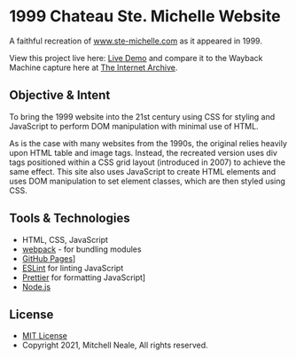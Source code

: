 # 1999 Chateau Ste. Michelle Website
A faithful recreation of www.ste-michelle.com as it appeared in 1999. 

View this project live here: [Live Demo](https://mitchellneale.github.io/1999-Chateau-Ste-Michelle-Website/) and compare it to the Wayback Machine capture here at [The Internet Archive](https://web.archive.org/web/19990125103520/http://www.ste-michelle.com/).

## Objective & Intent
To bring the 1999 website into the 21st century using CSS for styling and JavaScript to perform DOM manipulation with minimal use of HTML.

As is the case with many websites from the 1990s, the original relies heavily upon HTML table and image tags. Instead, the recreated version uses div tags positioned within a CSS grid layout (introduced in 2007) to achieve the same effect. This site also uses JavaScript to create HTML elements and uses DOM manipulation to set element classes, which are then styled using CSS.

## Tools & Technologies
- HTML, CSS, JavaScript
- [webpack](https://webpack.js.org/) - for bundling modules
- [GitHub Pages](https://pages.github.com/)]
- [ESLint](http://eslint.org/) for linting JavaScript
- [Prettier](https://prettier.io/) for formatting JavaScript]
- [Node.js](https://nodejs.org/en/)


## License
* [MIT License](https://opensource.org/licenses/MIT)
* Copyright 2021, Mitchell Neale, All rights reserved.
